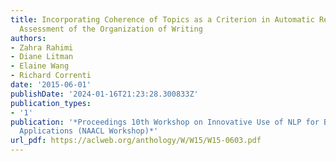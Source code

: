 ```yaml
---
title: Incorporating Coherence of Topics as a Criterion in Automatic Response-to-Text
  Assessment of the Organization of Writing
authors:
- Zahra Rahimi
- Diane Litman
- Elaine Wang
- Richard Correnti
date: '2015-06-01'
publishDate: '2024-01-16T21:23:28.300833Z'
publication_types:
- '1'
publication: '*Proceedings 10th Workshop on Innovative Use of NLP for Building Educational
  Applications (NAACL Workshop)*'
url_pdf: https://aclweb.org/anthology/W/W15/W15-0603.pdf
---
```


